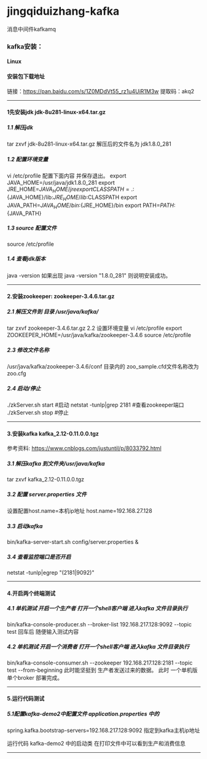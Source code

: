 # jingqiduizhang-kafka
消息中间件kafkamq

### kafka安装：
#### Linux
#### 安装包下载地址
链接：https://pan.baidu.com/s/1Z0MDdVt55_rz1u4UiR1M3w 
提取码：akq2 
********************************************************************************************
#### 1先安装jdk jdk-8u281-linux-x64.tar.gz
##### 1.1 解压jdk
tar zxvf  jdk-8u281-linux-x64.tar.gz
解压后的文件名为 jdk1.8.0_281
#####  1.2 配置环境变量
vi /etc/profile
配置下面内容 并保存退出。
export JAVA_HOME=/usr/java/jdk1.8.0_281
export JRE_HOME=${JAVA_HOME}/jre
export CLASSPATH=.:${JAVA_HOME}/lib:${JRE_HOME}/lib:$CLASSPATH
export JAVA_PATH=${JAVA_HOME}/bin:${JRE_HOME}/bin
export PATH=$PATH:${JAVA_PATH}
#####  1.3 source 配置文件
source /etc/profile
#####  1.4 查看jdk版本
java -version
如果出现 java -version  "1.8.0_281" 则说明安装成功。

********************************************************************************************
#### 2.安装zookeeper: zookeeper-3.4.6.tar.gz
#####  2.1 解压文件到 目录 /usr/java/kafka/
tar zxvf zookeeper-3.4.6.tar.gz
2.2 设置环境变量
vi /etc/profile
export ZOOKEEPER_HOME=/usr/java/kafka/zookeeper-3.4.6
source /etc/profile
#####  2.3 修改文件名称
/usr/java/kafka/zookeeper-3.4.6/conf 目录内的
zoo_sample.cfd文件名称改为zoo.cfg
#####  2.4 启动/停止
./zkServer.sh start #启动
netstat -tunlp|grep 2181 #查看zookeeper端口
./zkServer.sh stop #停止
********************************************************************************************
#### 3.安装kafka kafka_2.12-0.11.0.0.tgz
参考资料:
https://www.cnblogs.com/justuntil/p/8033792.html

#####  3.1 解压kafka 到文件夹/usr/java/kafka
tar zxvf kafka_2.12-0.11.0.0.tgz

#####  3.2 配置 server.properties 文件
设置配置host.name=本机ip地址
host.name=192.168.27.128

#####  3.3 启动kafka
bin/kafka-server-start.sh config/server.properties &
#####  3.4 查看监控端口是否开启
netstat -tunlp|egrep "(2181|9092)"
********************************************************************************************
#### 4.开启两个终端测试
##### 4.1 单机测试 开启一个生产者 打开一个shell客户端 进入kafka 文件目录执行
bin/kafka-console-producer.sh --broker-list 192.168.217.128:9092 --topic test
回车后 随便输入测试内容

#####  4.2 单机测试 开启一个消费者 打开一个shell客户端 进入kafka 文件目录执行
bin/kafka-console-consumer.sh --zookeeper 192.168.217.128:2181 --topic test --from-beginning
此时能坚挺到 生产者发送过来的数据。
此时 一个单机版 单个broker 部署完成。
********************************************************************************************
#### 5.运行代码测试
#####  5.1配置kafka-demo2中配置文件 application.properties 中的
spring.kafka.bootstrap-servers=192.168.217.128:9092 指定到kafka主机ip地址

运行代码 kafka-demo2 中的启动类 在打印文件中可以看到生产和消费信息
********************************************************************************************
